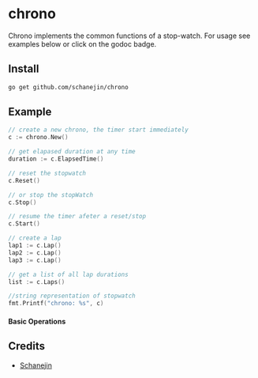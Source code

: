 # chrono 
Chrono implements the common functions of a stop-watch.
For usage see examples below or click on the godoc badge.

## Install
```bash
go get github.com/schanejin/chrono
```
 ## Example
```go
// create a new chrono, the timer start immediately
c := chrono.New()

// get elapased duration at any time
duration := c.ElapsedTime()

// reset the stopwatch
c.Reset()

// or stop the stopWatch
c.Stop()

// resume the timer afeter a reset/stop
c.Start()

// create a lap
lap1 := c.Lap()
lap2 := c.Lap()
lap3 := c.Lap()

// get a list of all lap durations
list := c.Laps()

//string representation of stopwatch
fmt.Printf("chrono: %s", c)
```
#### Basic Operations

## Credits

* [Schanejin](https://github.com/schanejin)
